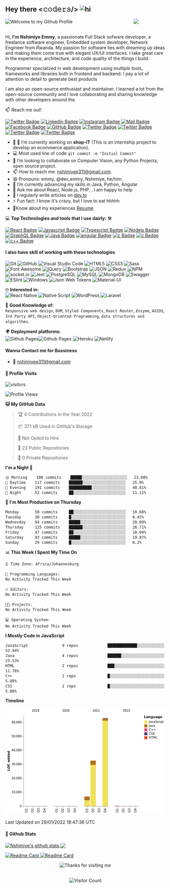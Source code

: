 ## Hey there <𝚌𝚘𝚍𝚎𝚛𝚜/> <img src="https://user-images.githubusercontent.com/1303154/88677602-1635ba80-d120-11ea-84d8-d263ba5fc3c0.gif" width="28px" alt="hi">

<div align="left">
  <img src="https://github.com/BrunnerLivio/brunnerlivio/blob/master/images/welcome.png?raw=true" style="max-width: 100%;" alt="Welcome to my Github Profile" />
  <img align='right' style="max-width:100px" src='https://i.giphy.com/media/VTtANKl0beDFQRLDTh/200w.webp' width='200"'>
  <br />
  <br />
  </div>

Hi, **I'm Nshimiye Emmy**, a passionate Full Stack sofware developer, a freelance software engineer, Embedded system developer, Network Engineer from Rwanda. My passion for software lies with dreaming up ideas and making them come true with elegant UX/UI interfaces. I take great care in the experience, architecture, and code quality of the things I build.

Programmer specialized in web development using multiple tools, frameworks and libraries both in frontend and backend. I pay a lot of attention to detail to generate best products


I am also an open-source enthusiast and maintainer. I learned a lot from the open-source community and I love collaborating and sharing knowledge with other developers around the.


:mailbox: Reach me out!

[![Twitter Badge](https://img.shields.io/badge/Twitter-1DA1F2?style=for-the-badge&logo=twitter&logoColor=white)](https://twitter.com/NshimiyeEmmy7) [![Linkedin Badge](https://img.shields.io/badge/LinkedIn-0077B5?style=for-the-badge&logo=linkedin&logoColor=white)](https://www.linkedin.com/in/nshimiye-emmy-4737b2185/) [![Instagram Badge](https://img.shields.io/badge/Instagram-E4405F?style=for-the-badge&logo=instagram&logoColor=white)](https://www.instagram.com/nshimiye_250/) [![Mail Badge](https://img.shields.io/badge/Gmail-D14836?style=for-the-badge&logo=gmail&logoColor=white)](mailto:nshimiyee311@gmail.com)  [![Facebook Badge](
https://img.shields.io/badge/Facebook-1877F2?style=for-the-badge&logo=facebook&logoColor=white)](https://www.facebook.com/emmy.nshimiye.37/) [![GitHub Badge](
https://img.shields.io/badge/GitHub-100000?style=for-the-badge&logo=github&logoColor=white
)](https://github.com/nshimiyeemmy)  [![Twitter Badge](https://img.shields.io/badge/Bitbucket-330F63?style=for-the-badge&logo=bitbucket&logoColor=white)](hhttps://bitbucket.org/nshimiye_250/)  [![Twitter Badge](https://img.shields.io/badge/Stack_Overflow-FE7A16?style=for-the-badge&logo=stack-overflow&logoColor=white)](https://stackoverflow.com/users/13912304/nshimiye-emmy)  [![Twitter Badge](https://img.shields.io/badge/WhatsApp-25D366?style=for-the-badge&logo=whatsapp&logoColor=white)](https://stackoverflow.com/users/13912304/nshimiye-emmy)  [![Twitter Badge](https://img.shields.io/badge/dev.to-0A0A0A?style=for-the-badge&logo=dev.to&logoColor=white)](https://dev.to/dev_emmy)



<!-- TODO: Add last video link -->

- 🔭  🔭 I’m currently working on **shop-IT** (This is an internship project to develop an ecommerce application). 
- :computer: Most used line of code `git commit -m "Initial Commit"`
- 👯 I’m looking to collaborate on Computer Vision, any Python Projects, open source project.
- 📫 How to reach me: nshimiyee311@gmail.com.
- 😄 Pronouns: emmy, @dev_emmy, Nshimiye, he/him.
- 🌱 I’m currently advancing my skills in Java, Python, Angular
- 💬 Ask me about React, Node.js, PHP, , I am happy to help
- 📝 I regularly write articles on  [dev.to](https://dev.to/dev_emmy)
- ⚡ Fun fact: I know it's crazy, but I love to eat hhhhh
- 📝Know about my experiences  [Resume](https://drive.google.com/file/d/1ThQQJJtY_ool8zZRp6TcC5XWTYM7I2_W/view?usp=sharing)

💻 **Top Technologies and tools that I use dairly:** 🛠️

<!-- TODO: Make technologies links takes you to repositories -->

[![React Badge](https://img.shields.io/badge/-React-61DBFB?style=for-the-badge&labelColor=black&logo=react&logoColor=61DBFB)](#) [![Javascript Badge](https://img.shields.io/badge/-Javascript-F0DB4F?style=for-the-badge&labelColor=black&logo=javascript&logoColor=F0DB4F)](#) [![Typescript Badge](https://img.shields.io/badge/-Typescript-007acc?style=for-the-badge&labelColor=black&logo=typescript&logoColor=007acc)](#) [![Nodejs Badge](https://img.shields.io/badge/-Nodejs-3C873A?style=for-the-badge&labelColor=black&logo=node.js&logoColor=3C873A)](#) [![GraphQL Badge](https://img.shields.io/badge/-GraphQl-e535ab?style=for-the-badge&labelColor=black&logo=node.js&logoColor=e535ab)](#)
[![Java Badge](https://img.shields.io/badge/-Java-007396?style=for-the-badge&labelColor=black&logo=java&logoColor=007396)](#)
[![angular Badge](https://img.shields.io/badge/-angular-DD0031?style=for-the-badge&labelColor=white&logo=angular&logoColor=DD0031)](#)
[![c Badge](https://img.shields.io/badge/-php-777BB4?style=for-the-badge&labelColor=white&logo=php&logoColor=777BB4)](#)
[![c Badge](https://img.shields.io/badge/-c-A8B9CC?style=for-the-badge&labelColor=white&logo=c&logoColor=A8B9CC)](#)
[![c++ Badge](https://img.shields.io/badge/-c++-00599C?style=for-the-badge&labelColor=white&logo=c&logoColor=00599C)](#)


#### I also have skill of working with these technologies


![Git](https://img.shields.io/badge/-Git-000000?style=flat&logo=git&logoColor=F05032&labelColor=ffffff)
![GitHub](https://img.shields.io/badge/-GitHub-000000?style=flat&logo=github&logoColor=000000&labelColor=ffffff)
![Visual Studio Code](https://img.shields.io/badge/-VSCode-000000?style=flat&logo=visual-studio-code&labelColor=007ACC)
![HTML5](https://img.shields.io/badge/-HTML5-000000?style=flat&logo=html5&logoColor=ffffff&labelColor=E34F26)
![CSS3](https://img.shields.io/badge/-CSS3-000000?style=flat&logo=css3&logoColor=ffffff&labelColor=1572B6) 
![Sass](https://img.shields.io/badge/-Sass-000000?style=flat&logo=sass&logoColor=ffffff&labelColor=%23CC6699)
![Font Awesome](https://img.shields.io/badge/-font%20awesome-000000?style=flat&logo=font-awesome&logoColor=339AF0&labelColor=ffffff)
![jQuery](https://img.shields.io/badge/-jQuery-000000?style=flat&logo=jQuery&logoColor=0769AD&labelColor=ffffff)
![Bootstrap](https://img.shields.io/badge/-Bootstrap-000000?style=flat&logo=bootstrap&logoColor=ffffff&labelColor=563D7C)
![JSON](https://img.shields.io/badge/-JSON-000000?style=flat&logo=JSON&logoColor=000000&labelColor=ffffff)
![Redux](https://img.shields.io/badge/-Redux-000000?style=flat&logo=redux&logoColor=764ABC&labelColor=ffffff)
![NPM](https://img.shields.io/badge/-npm-000000?style=flat&logo=npm&labelColor=ffffff)
![socket.io](https://img.shields.io/badge/-Socket.Io-000000?style=flat&logo=socket.io&logoColor=000000&labelColor=ffffff)
![Jest](https://img.shields.io/badge/-Jest-000000?style=flat&logo=Jest&logoColor=C21325&labelColor=ffffff)
![PostgreSQL](https://img.shields.io/badge/-PostgreSQL-000000?style=flat&logo=postgresql&logoColor=ffffff&labelColor=336791)
![MySQL](https://img.shields.io/badge/-MySQL-000000?style=flat&logo=mysql&labelColor=ffffff)
![MongoDB](https://img.shields.io/badge/-MongoDB-000000?style=flat&logo=mongodb&labelColor=ffffff)
![Swagger](https://img.shields.io/badge/-Swagger-000000?style=flat&logo=swagger)
![ESlint](https://img.shields.io/badge/-ESlint-000000?style=flat&logo=ESlint&labelColor=4B32C3)
![Windows](https://img.shields.io/badge/-Windows-000000?style=flat&logo=windows&logoColor=ffffff&labelColor=0078D6)
![Json Web Tokens](https://img.shields.io/badge/-Json%20Web%20Tokens-000000?style=flat&logo=json-web-tokens&logoColor=ffffff&labelColor=000000)
![Material-UI](https://img.shields.io/badge/-Material%20UI-000000?style=flat&logo=Material%20UI&logoColor=ffffff&labelColor=0081CB)

🤓 **Interested in:** <br>
![React Native](https://img.shields.io/badge/-React%20Native-000000?style=flat&logo=react&labelColor=000000)
![Native Script](https://img.shields.io/badge/-Native%20Script-000000?style=flat&logo=angular&labelColor=000000)
![WordPress](https://img.shields.io/badge/-WordPress-000000?style=flat&logo=wordpress&labelColor=21759B)
![Laravel](https://img.shields.io/badge/-Laravel-000000?style=flat&logo=laravel&logoColor=ffffff&labelColor=FF2D20)


🧐 **Good Knowledge of:**<br>
`Responsive web design`, `DOM`, `Styled Components`, `React Router`, `Enzyme`, `AXIOS`, `3rd Party API`, `Object-Oriented Programming`, `data structures and algorithms`.

🌍 **Deployment platforms:**<br>
<img alt="Github Pages" width="20px" height="20px" src="https://techcrunch.com/wp-content/uploads/2010/07/github-logo.png" />![Github Pages](https://img.shields.io/badge/-Github%20Pages-000000?style=flat&logo=github-pages) ![Heroku](https://img.shields.io/badge/-Heroku-000000?style=flat&logo=heroku&labelColor=430098) ![Netlify](https://img.shields.io/badge/-Netlify-000000?style=flat&logo=netlify&labelColor=000000)

#### **Wanna Contact me for Bussiness**

- :email: nshimiyee311@gmail.com

#### **🎨 Profile Visits**

  ![visitors](https://visitor-badge.glitch.me/badge?page_id=nshimiyeemmy.nshimiyeemmy)

<!--START_SECTION:waka-->
![Profile Views](http://img.shields.io/badge/Profile%20Views-2-blue)

**🐱 My GitHub Data** 

> 🏆 4 Contributions in the Year 2022
 > 
> 📦 37.1 kB Used in GitHub's Storage 
 > 
> 🚫 Not Opted to Hire
 > 
> 📜 23 Public Repositories 
 > 
> 🔑 0 Private Repositories  
 > 
**I'm a Night 🦉** 

```text
🌞 Morning    108 commits    █████░░░░░░░░░░░░░░░░░░░░   23.08% 
🌆 Daytime    117 commits    ██████░░░░░░░░░░░░░░░░░░░   25.0% 
🌃 Evening    191 commits    ██████████░░░░░░░░░░░░░░░   40.81% 
🌙 Night      52 commits     ██░░░░░░░░░░░░░░░░░░░░░░░   11.11%

```
📅 **I'm Most Productive on Thursday** 

```text
Monday       50 commits     ██░░░░░░░░░░░░░░░░░░░░░░░   10.68% 
Tuesday      30 commits     █░░░░░░░░░░░░░░░░░░░░░░░░   6.41% 
Wednesday    94 commits     █████░░░░░░░░░░░░░░░░░░░░   20.09% 
Thursday     125 commits    ██████░░░░░░░░░░░░░░░░░░░   26.71% 
Friday       47 commits     ██░░░░░░░░░░░░░░░░░░░░░░░   10.04% 
Saturday     93 commits     █████░░░░░░░░░░░░░░░░░░░░   19.87% 
Sunday       29 commits     █░░░░░░░░░░░░░░░░░░░░░░░░   6.2%

```


📊 **This Week I Spent My Time On** 

```text
⌚︎ Time Zone: Africa/Johannesburg

💬 Programming Languages: 
No Activity Tracked This Week

🔥 Editors: 
No Activity Tracked This Week

🐱‍💻 Projects: 
No Activity Tracked This Week

💻 Operating System: 
No Activity Tracked This Week

```

**I Mostly Code in JavaScript** 

```text
JavaScript               9 repos             █████████████░░░░░░░░░░░░   52.94% 
Java                     4 repos             ██████░░░░░░░░░░░░░░░░░░░   23.53% 
HTML                     2 repos             ███░░░░░░░░░░░░░░░░░░░░░░   11.76% 
C++                      1 repo              █░░░░░░░░░░░░░░░░░░░░░░░░   5.88% 
CSS                      1 repo              █░░░░░░░░░░░░░░░░░░░░░░░░   5.88%

```


**Timeline**

![Chart not found](https://raw.githubusercontent.com/nshimiyeemmy/nshimiyeemmy/master/charts/bar_graph.png) 


 Last Updated on 29/01/2022 18:47:36 UTC
<!--END_SECTION:waka-->


#### **🚩 Github Stats**

</a><a href="https://github.com/nshimiyeemmy">
 <img align="center" src="https://github-readme-stats.vercel.app/api?username=nshimiyeemmy&show_icons=true&theme=radical&line_height=27" alt="Nshimiye's github stats"/>
</a>
<a href="https://github.com/nshimiyeemmy">
  <img align="center" src="https://github-readme-stats.vercel.app/api/top-langs/?username=nshimiyeemmy&theme=radical&hide_langs_below=1" />



[![Readme Card](https://github-readme-stats.vercel.app/api/pin/?username=nshimiyeemmy&repo=travel-site&theme=radical&layout=compact) ](https://github.com/anuraghazra/github-readme-stats)
[![Readme Card](https://github-readme-stats.vercel.app/api/pin/?username=nshimiyeemmy&repo=shop-IT-backend&theme=radical&layout=compact)](https://github.com/anuraghazra/github-readme-stats)






<!-- Visitors -->
<!-- Footer -->

<div align="center">




<img height="40" alt="Thanks for visiting me" width="100%" src="https://raw.githubusercontent.com/BrunnerLivio/brunnerlivio/master/images/marquee.svg" />
<br />
<br />

![Visitor Count](https://profile-counter.glitch.me/nshimiyeeemmy/count.svg)
